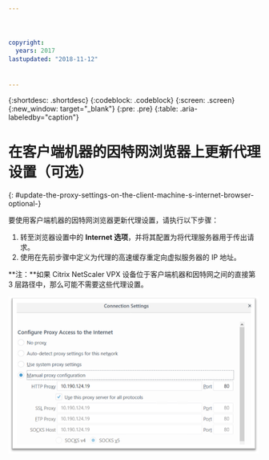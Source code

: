 ```yaml
---



copyright:
  years: 2017
lastupdated: "2018-11-12"


---
```


{:shortdesc: .shortdesc}
{:codeblock: .codeblock}
{:screen: .screen}
{:new_window: target="_blank"}
{:pre: .pre}
{:table: .aria-labeledby="caption"}

# 在客户端机器的因特网浏览器上更新代理设置（可选）
{: #update-the-proxy-settings-on-the-client-machine-s-internet-browser-optional-}

要使用客户端机器的因特网浏览器更新代理设置，请执行以下步骤：

1. 转至浏览器设置中的 **Internet 选项**，并将其配置为将代理服务器用于传出请求。 
2. 使用在先前步骤中定义为代理的高速缓存重定向虚拟服务器的 IP 地址。 

**注：**如果 Citrix NetScaler VPX 设备位于客户端机器和因特网之间的直接第 3 层路径中，那么可能不需要这些代理设置。

<img src="images/fp17.png" alt="图样" style="width: 500px;"/>
